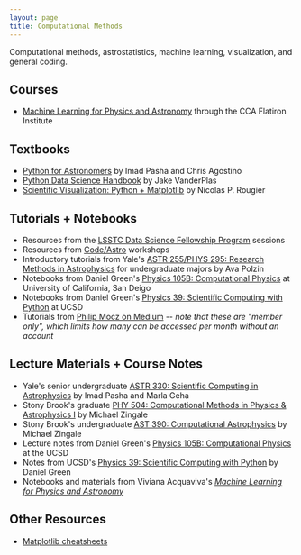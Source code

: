 ```yaml
---
layout: page
title: Computational Methods
---
```


Computational methods, astrostatistics, machine learning, visualization, and general coding.

## Courses
- [Machine Learning for Physics and Astronomy](https://openlearning.flatironinstitute.org/courses/course-v1:cca+ML_01+A/about) through the CCA Flatiron Institute

## Textbooks
- [Python for Astronomers](https://prappleizer.github.io) by Imad Pasha and Chris Agostino
- [Python Data Science Handbook](https://jakevdp.github.io/PythonDataScienceHandbook/) by Jake VanderPlas
- [Scientific Visualization: Python + Matplotlib](https://github.com/rougier/scientific-visualization-book) by Nicolas P. Rougier

## Tutorials + Notebooks
- Resources from the [LSSTC Data Science Fellowship Program](https://github.com/LSSTC-DSFP/LSSTC-DSFP-Sessions) sessions
- Resources from [Code/Astro](https://github.com/semaphoreP/codeastro) workshops
- Introductory tutorials from Yale's [ASTR 255/PHYS 295: Research Methods in Astrophysics](https://github.com/avapolzin/ASTR255_Fall2021) for undergraduate majors by Ava Polzin
- Notebooks from Daniel Green's [Physics 105B: Computational Physics](https://github.com/drgreen/Phys_105B) at University of California, San Deigo
- Notebooks from Daniel Green's [Physics 39: Scientific Computing with Python](https://github.com/drgreen/Physics_39) at UCSD
- Tutorials from [Philip Mocz on Medium](https://philip-mocz.medium.com) -- *note that these are "member only", which limits how many can be accessed per month without an account*


## Lecture Materials + Course Notes
- Yale's senior undergraduate [ASTR 330: Scientific Computing in Astrophysics](https://astro-330.github.io/intro.html) by Imad Pasha and Marla Geha
- Stony Brook's graduate [PHY 504: Computational Methods in Physics & Astrophysics I](https://zingale.github.io/phy504/) by Michael Zingale
- Stony Brook's undergraduate [AST 390: Computational Astrophysics](https://zingale.github.io/computational_astrophysics/intro.html) by Michael Zingale
- Lecture notes from Daniel Green's [Physics 105B: Computational Physics](https://www.dropbox.com/s/w787ujp0v4nxsh6/Physics_105B.pdf?dl=0) at the UCSD
- Notes from UCSD's [Physics 39: Scientific Computing with Python](https://drgreen.github.io/Phys39-book/intro.html) by Daniel Green
- Notebooks and materials from Viviana Acquaviva's [*Machine Learning for Physics and Astronomy*](https://press.princeton.edu/books/ebook/9780691249537/machine-learning-for-physics-and-astronomy)

## Other Resources
- [Matplotlib cheatsheets](https://matplotlib.org/cheatsheets/)
